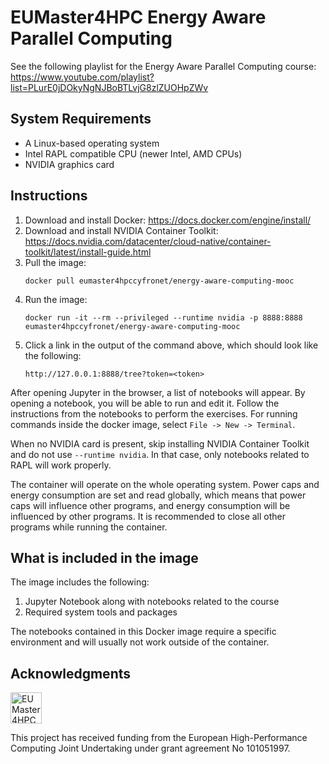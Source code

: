 # EUMaster4HPC Energy Aware Parallel Computing

See the following playlist for the Energy Aware Parallel Computing course:
https://www.youtube.com/playlist?list=PLurE0jDOkyNgNJBoBTLvjG8zlZUOHpZWv

## System Requirements

* A Linux-based operating system
* Intel RAPL compatible CPU (newer Intel, AMD CPUs)
* NVIDIA graphics card

## Instructions

1. Download and install Docker: https://docs.docker.com/engine/install/
2. Download and install NVIDIA Container Toolkit: https://docs.nvidia.com/datacenter/cloud-native/container-toolkit/latest/install-guide.html
3. Pull the image:
   ```shell
   docker pull eumaster4hpccyfronet/energy-aware-computing-mooc
   ```
4. Run the image:
   ```shell
   docker run -it --rm --privileged --runtime nvidia -p 8888:8888 eumaster4hpccyfronet/energy-aware-computing-mooc
   ```
5. Click a link in the output of the command above, which should look like the following:
   ```
   http://127.0.0.1:8888/tree?token=<token>
   ```

After opening Jupyter in the browser, a list of notebooks will appear.
By opening a notebook, you will be able to run and edit it.
Follow the instructions from the notebooks to perform the exercises.
For running commands inside the docker image, select `File -> New -> Terminal`.

When no NVIDIA card is present, skip installing NVIDIA Container Toolkit
and do not use `--runtime nvidia`.
In that case, only notebooks related to RAPL will work properly.

The container will operate on the whole operating system.
Power caps and energy consumption are set and read globally,
which means that power caps will influence other programs,
and energy consumption will be influenced by other programs.
It is recommended to close all other programs while running the container.

## What is included in the image

The image includes the following:
1. Jupyter Notebook along with notebooks related to the course
2. Required system tools and packages

The notebooks contained in this Docker image require a specific environment
and will usually not work outside of the container.

## Acknowledgments

<picture>
  <source media="(prefers-color-scheme: dark)" srcset="img/logo-eumaster4hpc-white.svg"/>
  <img alt="EUMaster4HPC logo" src="img/logo-eumaster4hpc.svg" height="50px"/>
</picture>

This project has received funding from the European High-Performance
Computing Joint Undertaking under grant agreement No 101051997.
